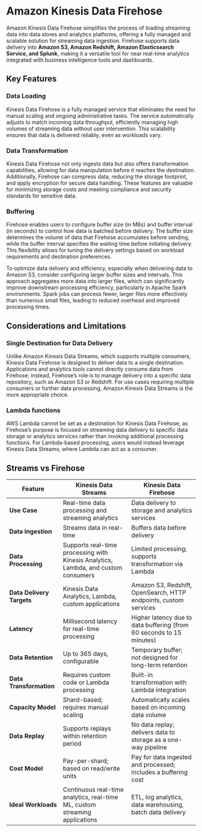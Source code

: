 # Amazon Kinesis Data Firehose

Amazon Kinesis Data Firehose simplifies the process of loading streaming data into data stores and analytics platforms, offering a fully managed and scalable solution for streaming data ingestion. Firehose supports data delivery into **Amazon S3, Amazon Redshift, Amazon Elasticsearch Service, and Splunk**, making it a versatile tool for near real-time analytics integrated with business intelligence tools and dashboards.

## Key Features

### Data Loading
Kinesis Data Firehose is a fully managed service that eliminates the need for manual scaling and ongoing administrative tasks. The service automatically adjusts to match incoming data throughput, efficiently managing high volumes of streaming data without user intervention. This scalability ensures that data is delivered reliably, even as workloads vary.

### Data Transformation
Kinesis Data Firehose not only ingests data but also offers transformation capabilities, allowing for data manipulation before it reaches the destination. Additionally, Firehose can compress data, reducing the storage footprint, and apply encryption for secure data handling. These features are valuable for minimizing storage costs and meeting compliance and security standards for sensitive data.

### Buffering
Firehose enables users to configure buffer size (in MBs) and buffer interval (in seconds) to control how data is batched before delivery. The buffer size determines the volume of data that Firehose accumulates before sending, while the buffer interval specifies the waiting time before initiating delivery. This flexibility allows for tuning the delivery settings based on workload requirements and destination preferences.

To optimize data delivery and efficiency, especially when delivering data to Amazon S3, consider configuring larger buffer sizes and intervals. This approach aggregates more data into larger files, which can significantly improve downstream processing efficiency, particularly in Apache Spark environments. Spark jobs can process fewer, larger files more effectively than numerous small files, leading to reduced overhead and improved processing times.

## Considerations and Limitations

### Single Destination for Data Delivery
Unlike Amazon Kinesis Data Streams, which supports multiple consumers, Kinesis Data Firehose is designed to deliver data to a single destination. Applications and analytics tools cannot directly consume data from Firehose; instead, Firehose’s role is to manage delivery into a specific data repository, such as Amazon S3 or Redshift. For use cases requiring multiple consumers or further data processing, Amazon Kinesis Data Streams is the more appropriate choice.

### Lambda functions
AWS Lambda cannot be set as a destination for Kinesis Data Firehose, as Firehose’s purpose is focused on streaming data delivery to specific data storage or analytics services rather than invoking additional processing functions. For Lambda-based processing, users would instead leverage Kinesis Data Streams, where Lambda can act as a consumer.

## Streams vs Firehose

| Feature                       | Kinesis Data Streams                                 | Kinesis Data Firehose                                      |
|-------------------------------|-----------------------------------------------------|------------------------------------------------------------|
| **Use Case**                  | Real-time data processing and streaming analytics   | Data delivery to storage and analytics services            |
| **Data Ingestion**            | Streams data in real-time                           | Buffers data before delivery                               |
| **Data Processing**           | Supports real-time processing with Kinesis Analytics, Lambda, and custom consumers  | Limited processing; supports transformation via Lambda      |
| **Data Delivery Targets**     | Kinesis Data Analytics, Lambda, custom applications | Amazon S3, Redshift, OpenSearch, HTTP endpoints, custom services |
| **Latency**                   | Millisecond latency for real-time processing        | Higher latency due to data buffering (from 60 seconds to 15 minutes) |
| **Data Retention**            | Up to 365 days, configurable                        | Temporary buffer; not designed for long-term retention     |
| **Data Transformation**       | Requires custom code or Lambda processing           | Built-in transformation with Lambda integration            |
| **Capacity Model**            | Shard-based; requires manual scaling               | Automatically scales based on incoming data volume         |
| **Data Replay**               | Supports replays within retention period            | No data replay; delivers data to storage as a one-way pipeline |
| **Cost Model**                | Pay-per-shard; based on read/write units            | Pay for data ingested and processed; includes a buffering cost |
| **Ideal Workloads**           | Continuous real-time analytics, real-time ML, custom streaming applications | ETL, log analytics, data warehousing, batch data delivery |
